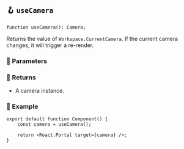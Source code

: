 ## 🪝 `useCamera`

```tsx
function useCamera(): Camera;
```

Returns the value of `Workspace.CurrentCamera`. If the current camera changes, it will trigger a re-render.

### 📕 Parameters

### 📗 Returns

-   A camera instance.

### 📘 Example

```tsx
export default function Component() {
	const camera = useCamera();

	return <Roact.Portal target={camera} />;
}
```
